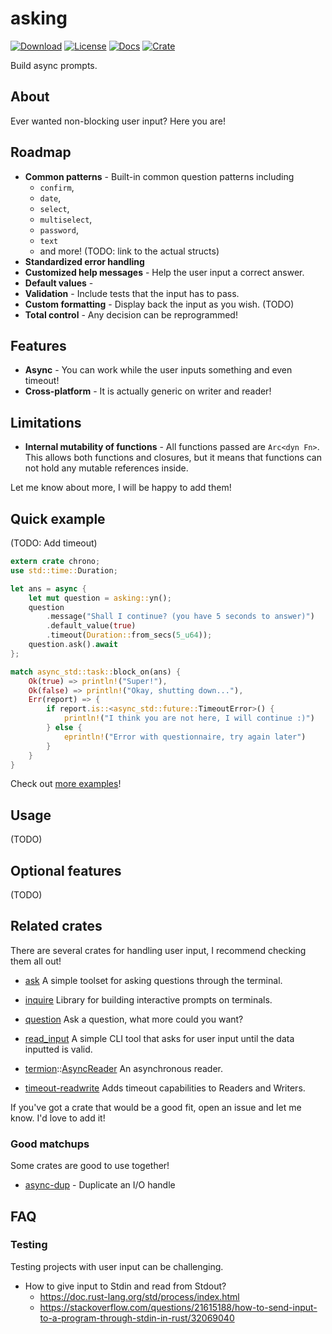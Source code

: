 # asking
[![Download](https://img.shields.io/crates/d/asking)](https://crates.io/crates/asking)
[![License](https://img.shields.io/crates/l/asking)](https://github.com/saona-raimundo/asking)
[![Docs](https://docs.rs/asking/badge.svg)](https://docs.rs/asking/)
[![Crate](https://img.shields.io/crates/v/asking.svg)](https://crates.io/crates/asking)

Build async prompts.

## About

Ever wanted non-blocking user input? Here you are!

## Roadmap

- **Common patterns** - Built-in common question patterns including 
  - `confirm`, 
  - `date`, 
  - `select`, 
  - `multiselect`, 
  - `password`, 
  - `text` 
  - and more! (TODO: link to the actual structs)
- **Standardized error handling**
- **Customized help messages** - Help the user input a correct answer.
- **Default values** - 
- **Validation** - Include tests that the input has to pass.
- **Custom formatting** - Display back the input as you wish. (TODO)
- **Total control** - Any decision can be reprogrammed!

## Features

- **Async** - You can work while the user inputs something and even timeout!
- **Cross-platform** - It is actually generic on writer and reader!


## Limitations

- **Internal mutability of functions** - All functions passed are `Arc<dyn Fn>`. This  allows both functions and closures, but it means that functions can not hold any mutable references inside.

Let me know about more, I will be happy to add them!

## Quick example

(TODO: Add timeout)

```rust
extern crate chrono;
use std::time::Duration;

let ans = async {
    let mut question = asking::yn();
    question
        .message("Shall I continue? (you have 5 seconds to answer)")
        .default_value(true)
        .timeout(Duration::from_secs(5_u64));
    question.ask().await
};

match async_std::task::block_on(ans) {
    Ok(true) => println!("Super!"),
    Ok(false) => println!("Okay, shutting down..."),
    Err(report) => {
        if report.is::<async_std::future::TimeoutError>() {
            println!("I think you are not here, I will continue :)")
        } else {
            eprintln!("Error with questionnaire, try again later")
        }
    }
}
```



Check out [more examples](https://github.com/saona-raimundo/asking/tree/main/examples)!

## Usage

(TODO)

## Optional features

(TODO)

## Related crates

There are several crates for handling user input, I recommend checking them all out! 

- [ask](https://crates.io/crates/ask) 
  A simple toolset for asking questions through the terminal.
- [inquire](https://crates.io/crates/inquire) 
  Library for building interactive prompts on terminals.

- [question](https://crates.io/crates/question)
  Ask a question, what more could you want?
- [read_input](https://crates.io/crates/read_input)
  A simple CLI tool that asks for user input until the data inputted is valid.
- [termion](https://docs.rs/termion/1.5.6/termion/index.html)::[AsyncReader](https://docs.rs/termion/1.5.6/termion/struct.AsyncReader.html)
  An asynchronous reader.
- [timeout-readwrite](https://crates.io/crates/timeout-readwrite)
  Adds timeout capabilities to Readers and Writers.

If you've got a crate that would be a good fit, open an issue and let me know. I'd love to add it!

### Good matchups

Some crates are good to use together!

- [async-dup](https://crates.io/crates/async-dup) - Duplicate an I/O handle

## FAQ

### Testing

Testing projects with user input can be challenging.

- How to give input to Stdin and read from Stdout?
  - https://doc.rust-lang.org/std/process/index.html
  - https://stackoverflow.com/questions/21615188/how-to-send-input-to-a-program-through-stdin-in-rust/32069040
